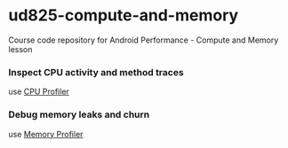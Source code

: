 ud825-compute-and-memory
========================

Course code repository for Android Performance - Compute and Memory lesson

### Inspect CPU activity and method traces

use [CPU Profiler](https://developer.android.com/studio/profile/cpu-profiler)

### Debug memory leaks and churn

use [Memory Profiler](https://developer.android.com/studio/profile/memory-profiler)
